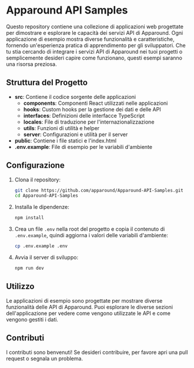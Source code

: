 # Apparound API Samples

Questo repository contiene una collezione di applicazioni web progettate per dimostrare e esplorare le capacità dei servizi API di Apparound. Ogni applicazione di esempio mostra diverse funzionalità e caratteristiche, fornendo un'esperienza pratica di apprendimento per gli sviluppatori. Che tu stia cercando di integrare i servizi API di Apparound nei tuoi progetti o semplicemente desideri capire come funzionano, questi esempi saranno una risorsa preziosa.

## Struttura del Progetto

-  **src**: Contiene il codice sorgente delle applicazioni
   -  **components**: Componenti React utilizzati nelle applicazioni
   -  **hooks**: Custom hooks per la gestione dei dati e delle API
   -  **interfaces**: Definizioni delle interfacce TypeScript
   -  **locales**: File di traduzione per l'internazionalizzazione
   -  **utils**: Funzioni di utilità e helper
   -  **server**: Configurazioni e utilità per il server
-  **public**: Contiene i file statici e l'index.html
-  **.env.example**: File di esempio per le variabili d'ambiente

## Configurazione

1. Clona il repository:

   ```bash
   git clone https://github.com/apparound/Apparound-API-Samples.git
   cd Apparound-API-Samples
   ```

2. Installa le dipendenze:

   ```bash
   npm install
   ```

3. Crea un file `.env` nella root del progetto e copia il contenuto di `.env.example`, quindi aggiorna i valori delle variabili d'ambiente:

   ```bash
   cp .env.example .env
   ```

4. Avvia il server di sviluppo:
   ```bash
   npm run dev
   ```

## Utilizzo

Le applicazioni di esempio sono progettate per mostrare diverse funzionalità delle API di Apparound. Puoi esplorare le diverse sezioni dell'applicazione per vedere come vengono utilizzate le API e come vengono gestiti i dati.

## Contributi

I contributi sono benvenuti! Se desideri contribuire, per favore apri una pull request o segnala un problema.
